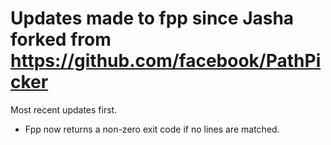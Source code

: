 # Updates made to fpp since Jasha forked from https://github.com/facebook/PathPicker

Most recent updates first.

- Fpp now returns a non-zero exit code if no lines are matched.
